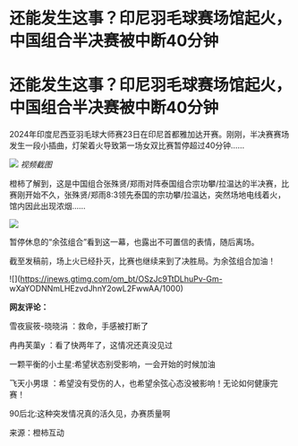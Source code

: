 # 还能发生这事？印尼羽毛球赛场馆起火，中国组合半决赛被中断40分钟

# 还能发生这事？印尼羽毛球赛场馆起火，中国组合半决赛被中断40分钟

2024年印度尼西亚羽毛球大师赛23日在印尼首都雅加达开赛。刚刚，半决赛赛场发生一段小插曲，灯架着火导致第一场女双比赛暂停超过40分钟……

![](https://inews.gtimg.com/om_bt/OdXab-p8ie6T7MasY9hNHVAQDrCKyUbiJDYgcKjx58qWAAA/1000)
_视频截图_

橙柿了解到，这是中国组合张殊贤/郑雨对阵泰国组合宗功攀/拉温达的半决赛，比赛刚开始不久，张殊贤/郑雨8:3领先泰国的宗功攀/拉温达，突然场地电线着火，馆内因此出现浓烟……

![](https://inews.gtimg.com/om_bt/Gx_57534hdcdL4AD_hSpCnD66-K8QXLPBqK68NrAT_XQ0AA/0)

暂停休息的“余弦组合”看到这一幕，也露出不可置信的表情，随后离场。

截至发稿前，场上火已经扑灭，比赛也继续来到了决胜局。为余弦组合加油！

![](https://inews.gtimg.com/om_bt/OSzJc9TtDLhuPv-Gm-
wXaYODNNmLHEzvdJhnY2owL2FwwAA/1000)

**网友评论：**

雪夜宸筱-晓晓涓 ：救命，手感被打断了

冉冉芙蕖y ：看了快两年了，这情况还真没见过

一颗平衡的小土星:希望状态别受影响，一会开始的时候加油

飞天小男璟 ：希望没有受伤的人，也希望余弦心态没被影响！无论如何健康完赛！

90后北:这种突发情况真的活久见，办赛质量啊

来源：橙柿互动

